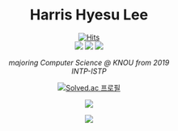 <div align="center">
  <h1>Harris Hyesu Lee</h1>
  
  [![Hits](https://hits.seeyoufarm.com/api/count/incr/badge.svg?url=https%3A%2F%2Fgithub.com%2FSallyrideauto%2F&count_bg=%23000000&title_bg=%23000000&icon=github.svg&icon_color=%23E7E7E7&title=hits&edge_flat=true)](https://github.com/Sallyrideauto)<br>
  <a href="https://velog.io/@sallyrideauto" target="_blank"><img src="https://img.shields.io/badge/Velog-20C997?style=flat-square&logo=Velog&logoColor=ffffff"></a> <a href="http://www.linkedin.com/in/harrishlee" target="_blank"><img src="https://img.shields.io/badge/LinkedIn-0A66C2?style=flat-square&logo=LinkedIn&logoColor=ffffff"></a> <a href="https://twitter.com/varsity_sally" target="_blank"><img src="https://img.shields.io/badge/X-000000?style=flat-square&logo=x&logoColor=ffffff"/></a><p>
  <i>majoring Computer Science @ KNOU from 2019<br>
    INTP-ISTP</i><p>
  [![Solved.ac
프로필](http://mazassumnida.wtf/api/v2/generate_badge?boj=riru16)](https://solved.ac/riru16)<p>
 <img src="http://mazandi.herokuapp.com/api?handle=riru16&theme=dark"/><p>
 [![](https://banner.codetree.ai/v1/banner/riru16)](https://www.codetree.ai/profiles/riru16)
</div>
